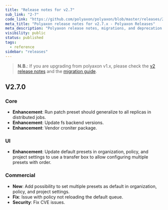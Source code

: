 ```yaml
---
title: "Release notes for v2.7"
sub_link: "2-7"
code_link: "https://github.com/polyaxon/polyaxon/blob/master/releases/2-7.md"
meta_title: "Polyaxon release notes for v2.7.x - Polyaxon Releases"
meta_description: "Polyaxon release notes, migrations, and deprecation notes for v2.7.x."
visibility: public
status: published
tags:
  - reference
sidebar: "releases"
---
```


> **N.B.**: If you are upgrading from polyaxon v1.x, please check the [v2 release notes](/docs/releases/2-0/) and the [migration guide](/docs/resources/migration/#migration-from-v1x-to-v2y).

## V2.7.0

### Core

 * **Enhancement**: Run patch preset should generalize to all replicas in distributed jobs.
 * **Enhancement**: Update fs backend versions.
 * **Enhancement**: Vendor croniter package.

### UI

  * **Enhancement**: Update default presets in organization, policy, and project settings to use a transfer box to allow configuring multiple presets with order.

### Commercial

  * **New**: Add possibility to set multiple presets as default in organization, policy, and project settings.
  * **Fix**: Issue with policy not reloading the default queue.
  * **Security**: Fix CVE issues.
